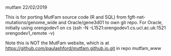 mutfam
22/02/2019

This is for porting MutFam source code (R and SQL) from fgft-net-mutations/genome_wide and Oracle/gene3d01
to own git repo.
For Oracle, initially using orengodev1 on cs (ssh -N -L1521:orengodev1.cs.ucl.ac.uk:1521 orengodev1_remote -v)

Note this is NOT the MutFam website, which is at https://github.com/paulashford/mutfam.github.io.git in repo mutfam_www

